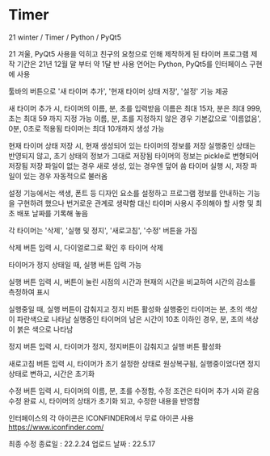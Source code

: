 # Timer
21 winter / Timer / Python / PyQt5

21 겨울, PyQt5 사용을 익히고 친구의 요청으로 인해 제작하게 된 타이머 프로그램
제작 기간은 21년 12월 말 부터 약 1달 반
사용 언어는 Python, PyQt5를 인터페이스 구현에 사용

툴바의 버튼으로 '새 타이머 추가', '현재 타이머 상태 저장', '설정' 기능 제공

새 타이머 추가 시, 타이머의 이름, 분, 초를 입력받음
이름은 최대 15자, 분은 최대 999, 초는 최대 59 까지 지정 가능
이름, 분, 초를 지정하지 않은 경우 기본값으로 '이름없음', 0분, 0초로 적용됨
타이머는 최대 10개까지 생성 가능

현재 타이머 상태 저장 시, 현재 생성되어 있는 타이머의 정보를 저장
실행중인 상태는 반영되지 않고, 초기 상태의 정보가 그대로 저장됨
타이머의 정보는 pickle로 변형되어 저장됨
저장 파일이 없는 경우 새로 생성, 있는 경우엔 덮어 씀
타이머 실행 시, 저장 파일이 있는 경우 자동적으로 불러옴

설정 기능에서는 색생, 폰트 등 디자인 요소를 설정하고 프로그램 정보를 안내하는 기능을 구현하려 했으나
번거로운 관계로 생략함
대신 타이머 사용시 주의해야 할 사항 및 최초 배포 날짜를 기록해 놓음

각 타이머는 '삭제', '실행 및 정지', '새로고침', '수정' 버튼을 가짐

삭제 버튼 입력 시, 다이얼로그로 확인 후 타이머 삭제

타이머가 정지 상태일 때, 실행 버튼 입력 가능

실행 버튼 입력 시, 버튼이 눌린 시점의 시간과 현재의 시간을 비교하여 시간의 감소를 측정하여 표시

실행중일 때, 실행 버튼이 감춰지고 정지 버튼 활성화
실행중인 타이머는 분, 초의 색상이 파란색으로 나타남
실행중인 타이머의 남은 시간이 10초 이하인 경우, 분, 초의 색상이 붉은 색으로 나타남

정지 버튼 입력 시, 타이머가 정지, 정지버튼이 감춰지고 실행 버튼 활성화

새로고침 버튼 입력 시, 타이머가 초기 설정한 상태로 원상복구됨, 실행중이었다면 정지상태로 변하고, 시간은 초기화

수정 버튼 입력 시, 타이머의 이름, 분, 초를 수정함, 수정 조건은 타이머 추가 시와 같음
수정 완료 시, 타이머의 상태가 초기화 되고, 수정한 내용을 반영함

인터페이스의 각 아이콘은 ICONFINDER에서 무료 아이콘 사용
https://www.iconfinder.com/

최종 수정 종료일 : 22.2.24
업로드 날짜 : 22.5.17
